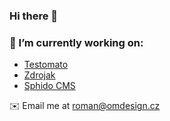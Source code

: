 ### Hi there 👋

### 🔭 I’m currently working on:


- [Testomato](https://www.testomato.com/)
- [Zdrojak](https://www.zdrojak.cz/)
- [Sphido CMS](https://sphido.org/)

✉️ Email me at [roman@omdesign.cz](mailto:roman@omdesign.cz)

